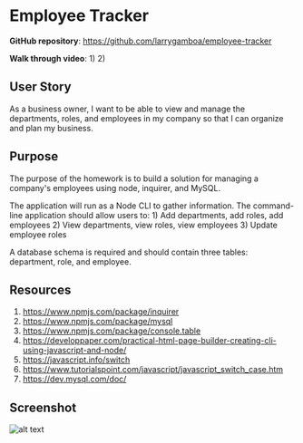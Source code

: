 # Employee Tracker

**GitHub repository**:
https://github.com/larrygamboa/employee-tracker

**Walk through video**:
1) 
2) 

## User Story
As a business owner, I want to be able to view and manage the departments, roles, and employees in my company so that I can organize and plan my business.

## Purpose

The purpose of the homework is to build a solution for managing a company's employees using node, inquirer, and MySQL.

The application will run as a Node CLI to gather information. The command-line application should allow users to:
    1) Add departments, add roles, add employees
    2) View departments, view roles, view employees
    3) Update employee roles

A database schema is required and should contain three tables: department, role, and employee.

## Resources

1) https://www.npmjs.com/package/inquirer
2) https://www.npmjs.com/package/mysql
3) https://www.npmjs.com/package/console.table
4) https://developpaper.com/practical-html-page-builder-creating-cli-using-javascript-and-node/
5) https://javascript.info/switch
6) https://www.tutorialspoint.com/javascript/javascript_switch_case.htm
7) https://dev.mysql.com/doc/

## Screenshot

![alt text]()
